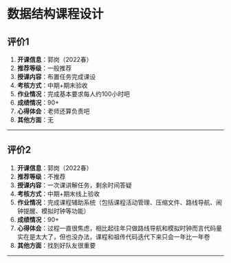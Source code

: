 # 数据结构课程设计

## 评价1

1. **开课信息**：郭岗（2022春）
2. **推荐等级**：一般推荐
3. **授课内容**：布置任务完成课设
4. **考核方式**：中期+期末验收
5. **作业情况**：完成基本要求每人约100小时吧
6. **成绩情况**：90+
7. **心得体会**：老师还算负责吧
8. **其他方面**：无

---

## 评价2

1. **开课信息**：郭岗（2022春）
2. **推荐等级**：不推荐
3. **授课内容**：一次课讲解任务，剩余时间答疑
4. **考核方式**：中期+期末线上验收
5. **作业情况**：完成课程辅助系统（包括课程活动管理、压缩文件、路线导航、闹钟提醒、模拟时钟等功能）
6. **成绩情况**：90+
7. **心得体会**：过程一直很焦虑，相比起往年只做路线导航和模拟时钟而言代码量实在是太大了，但也没办法，课程和祖传代码迭代下来只会一年比一年卷
8. **其他方面**：找到好队友很重要

---